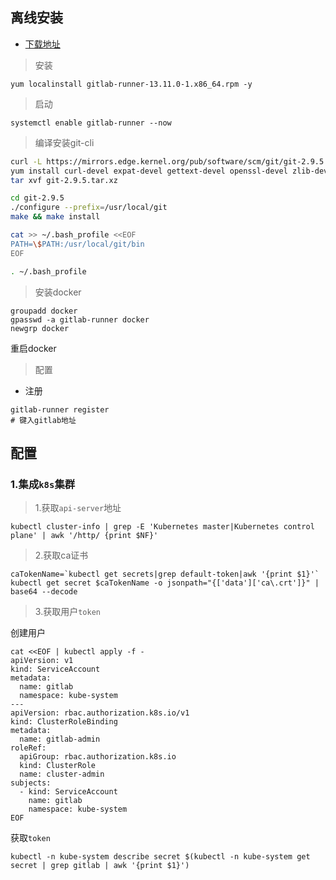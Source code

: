 ## 离线安装

- [下载地址](https://mirrors.tuna.tsinghua.edu.cn/gitlab-runner/yum/el7/)

> 安装

```shell
yum localinstall gitlab-runner-13.11.0-1.x86_64.rpm -y
```

> 启动

```shell
systemctl enable gitlab-runner --now
```

> 编译安装git-cli

```bash
curl -L https://mirrors.edge.kernel.org/pub/software/scm/git/git-2.9.5.tar.xz -o ./git-2.9.5.tar.xz -k
yum install curl-devel expat-devel gettext-devel openssl-devel zlib-devel gcc perl-ExtUtils-MakeMaker -y
tar xvf git-2.9.5.tar.xz

cd git-2.9.5
./configure --prefix=/usr/local/git
make && make install

cat >> ~/.bash_profile <<EOF
PATH=\$PATH:/usr/local/git/bin
EOF

. ~/.bash_profile
```

> 安装docker

```shell
groupadd docker
gpasswd -a gitlab-runner docker
newgrp docker
```
重启docker

> 配置

- 注册

```shell
gitlab-runner register
# 键入gitlab地址
```

## 配置

### 1.集成`k8s`集群

> 1.获取`api-server`地址

```shell
kubectl cluster-info | grep -E 'Kubernetes master|Kubernetes control plane' | awk '/http/ {print $NF}'
```

> 2.获取ca证书

```shell
caTokenName=`kubectl get secrets|grep default-token|awk '{print $1}'`
kubectl get secret $caTokenName -o jsonpath="{['data']['ca\.crt']}" | base64 --decode
```

> 3.获取用户`token`

创建用户

```shell
cat <<EOF | kubectl apply -f -
apiVersion: v1
kind: ServiceAccount
metadata:
  name: gitlab
  namespace: kube-system
---
apiVersion: rbac.authorization.k8s.io/v1
kind: ClusterRoleBinding
metadata:
  name: gitlab-admin
roleRef:
  apiGroup: rbac.authorization.k8s.io
  kind: ClusterRole
  name: cluster-admin
subjects:
  - kind: ServiceAccount
    name: gitlab
    namespace: kube-system
EOF
```

获取`token`

```shell
kubectl -n kube-system describe secret $(kubectl -n kube-system get secret | grep gitlab | awk '{print $1}')
```